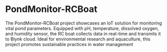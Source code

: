 # PondMonitor-RCBoat
The PondMonitor-RCBoat project showcases an IoT solution for monitoring vital pond parameters. Equipped with pH, temperature, dissolved oxygen, and humidity sensor, the RC boat collects data in real-time and transmits it to Blynk cloud. Ideal for environmental research and aquaculture, this project promotes sustainable practices in water management

